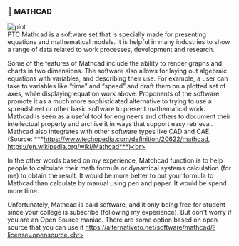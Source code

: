 ### :small_red_triangle_down: MATHCAD<br> 
![plot](https://upload.wikimedia.org/wikipedia/commons/archive/e/e7/20210307203559%21Mathcad_logo.png)<br>
PTC Mathcad is a software set that is specially made for presenting equations and mathematical models. It is helpful in many industries to show a range of data related to work processes, development and research.<br>

Some of the features of Mathcad include the ability to render graphs and charts in two dimensions. The software also allows for laying out algebraic equations with variables, and describing their use. For example, a user can take to variables like “time” and “speed” and draft them on a plotted set of axes, while displaying equation work above. Proponents of the software promote it as a much more sophisticated alternative to trying to use a spreadsheet or other basic software to present mathematical work. Mathcad is seen as a useful tool for engineers and others to document their intellectual property and archive it in ways that support easy retrieval. Mathcad also integrates with other software types like CAD and CAE.<br>(Source: ***https://www.techopedia.com/definition/20622/mathcad, https://en.wikipedia.org/wiki/Mathcad***)<br><br>

In the other words based on my experience, Matchcad function is to help people to calculate their math formula or dynamical systems calculation (for me) to obtain the result. It would be more better to put your formula to Mathcad than calculate by manual using pen and paper. It would be spend more time. <br> 

Unfortunately, Mathcad is paid software, and it only being free for student since your college is subscribe (following my experience). But don't worry if you are an Open Source maniac. There are some option based on open source that you can use it https://alternativeto.net/software/mathcad/?license=opensource.<br><br>

